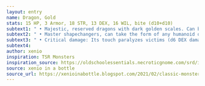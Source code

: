 ```yaml
---
layout: entry 
name: Dragon, Gold
stats: 15 HP, 3 Armor, 18 STR, 13 DEX, 16 WIL, bite (d10+d10)
subtext1: " • Majestic, reserved dragons with dark golden scales. Can be found anywhere, but nest atop mountains, feeding of jewels and other minerals."
subtext2: " • Master shapechangers, can take the form of any humanoid or animal."
subtext3: " • Critical damage: Its touch paralyzes victims (d6 DEX damage)."
subtext4: 
author: xenio
inspiration: TSR Monsters
inspiration_source: https://oldschoolessentials.necroticgnome.com/srd/index.php/Monster_Descriptions
source: xenio in a bottle
source_url: https://xenioinabottle.blogspot.com/2021/02/classic-monsters-for-cairnito-part-1.html
---
```

